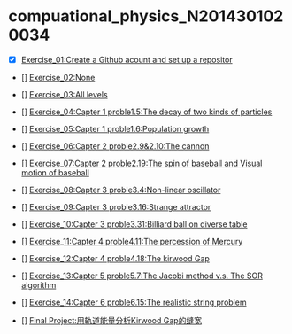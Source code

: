 # compuational_physics_N2014301020034
- [X] [Exercise_01:Create a Github acount and set up a repositor  ](https://github.com/52kylin/compuational_physics_N2014301020034)  

- [] [Exercise_02:None](https://github.com/52kylin/compuational_physics_N2014301020034)  

- [] [Exercise_03:All levels](https://github.com/52kylin/compuational_physics_N2014301020034)  

- [] [Exercise_04:Capter 1 proble1.5:The decay of two kinds of particles ](https://github.com/52kylin/compuational_physics_N2014301020034)  

- [] [Exercise_05:Capter 1 proble1.6:Population growth ](https://github.com/52kylin/compuational_physics_N2014301020034)  

- [] [Exercise_06:Capter 2 proble2.9&2.10:The cannon ](https://github.com/52kylin/compuational_physics_N2014301020034)  

- [] [Exercise_07:Capter 2 proble2.19:The spin of baseball and Visual motion of baseball ](https://github.com/52kylin/compuational_physics_N2014301020034)  

- [] [Exercise_08:Capter 3 proble3.4:Non-linear oscillator ](https://github.com/52kylin/compuational_physics_N2014301020034)  

- [] [Exercise_09:Capter 3 proble3.16:Strange attractor ](https://github.com/52kylin/compuational_physics_N2014301020034)  

- [] [Exercise_10:Capter 3 proble3.31:Billiard ball on diverse table ](https://github.com/52kylin/compuational_physics_N2014301020034)   

- [] [Exercise_11:Capter 4 proble4.11:The percession of Mercury ](https://github.com/52kylin/compuational_physics_N2014301020034)  

- [] [Exercise_12:Capter 4 proble4.18:The kirwood Gap ](https://github.com/52kylin/compuational_physics_N2014301020034)  

- [] [Exercise_13:Capter 5 proble5.7:The Jacobi method v.s. The SOR algorithm ](https://github.com/52kylin/compuational_physics_N2014301020034)  

- [] [Exercise_14:Capter 6 proble6.15:The realistic string problem ](https://github.com/52kylin/compuational_physics_N2014301020034)  

- [] [Final Project:用轨道能量分析Kirwood Gap的缝宽 ](https://github.com/52kylin/compuational_physics_N2014301020034)
